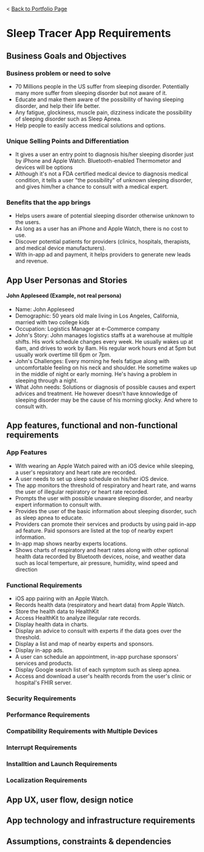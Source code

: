 < [Back to Portfolio Page](README.md)
# Sleep Tracer App Requirements

## Business Goals and Objectives
### Business problem or need to solve
* 70 Millions people in the US suffer from sleeping disorder. Potentially many more suffer from sleeping disorder but not aware of it.
* Educate and make them aware of the possibility of having sleeping disorder, and help their life better.
* Any fatigue, glockiness, muscle pain, dizziness indicate the possibility of sleeping disorder such as Sleep Apnea.
* Help people to easily access medical solutions and options.

### Unique Selling Points and Differentiation
* It gives a user an entry point to diagnosis his/her sleeping disorder just by iPhone and Apple Watch. Bluetooth-enabled Thermometor and devices will be options
* Although it's not a FDA certified medical device to diagnosis medical condition, it tells a user "the possibility" of unknown sleeping disorder, and gives him/her a chance to consult with a medical expert.

### Benefits that the app brings
* Helps users aware of potential sleeping disorder otherwise unknown to the users.
* As long as a user has an iPhone and Apple Watch, there is no cost to use.
* Discover potential patients for providers (clinics, hospitals, therapists, and medical device manufacturers).
* With in-app ad and payment, it helps providers to generate new leads and revenue.

## App User Personas and Stories
#### John Appleseed (Example, not real persona)
* Name: John Appleseed
* Demographic: 50 years old male living in Los Angeles, California, married with two college kids
* Occupation: Logistics Manager at e-Commerce company
* John's Story: John manages logistics staffs at a warehouse at multiple shifts. His work schedule changes every week. He usually wakes up at 6am, and drives to work by 8am. His regular work hours end at 5pm but usually work overtime till 6pm or 7pm.
* John's Challenges: Every morning he feels fatigue along with uncomfortable feeling on his neck and shoulder. He sometime wakes up in the middle of night or early morning. He's having a problem in sleeping through a night. 
* What John needs: Solutions or diagnosis of possible causes and expert advices and treatment. He however doesn't have knnowledge of sleeping disorder may be the cause of his morning glocky. And where to consult with.

## App features, functional and non-functional requirements
### App Features
* With wearing an Apple Watch paired with an iOS device while sleeping, a user's repsiratory and heart rate are recorded.
* A user needs to set up sleep schedule on his/her iOS device.
* The app monitors the threshold of respiratory and heart rate, and warns the user of illegular repiratory or heart rate recorded.
* Prompts the user with possible unaware sleeping disorder, and nearby expert information to consult with.
* Provides the user of the basic information about sleeping disorder, such as sleep apnea to educate.
* Providers can promote their services and products by using paid in-app ad feature. Paid sponsors are listed at the top of nearby expert information.
* In-app map shows nearby experts locations.
* Shows charts of respiratory and heart rates along with other optional health data recorded by Bluetooth devices, noise, and weather data such as local temperture, air pressure, humidity, wind speed and direction

### Functional Requirements
* iOS app pairing with an Apple Watch.
* Records health data (respiratory and heart data) from Apple Watch.
* Store the health data to HealthKit
* Access HealthKit to analyze illegular rate records.
* Display health data in charts.
* Display an advice to consult with experts if the data goes over the threshold.
* Display a list and map of nearby experts and sponsors.
* Display in-app ads.
* A user can schedule an appointment, in-app purchase sponsors' services and products.
* Display Google search list of each symptom such as sleep apnea.
* Access and download a user's health records from the user's clinic or hospital's FHIR server.

### Security Requirements
### Performance Requirements
### Compatibility Requirements with Multiple Devices
### Interrupt Requirements
### Installtion and Launch Requirements
### Localization Requirements




## App UX, user flow, design notice
## App technology and infrastructure requirements
## Assumptions, constraints & dependencies
